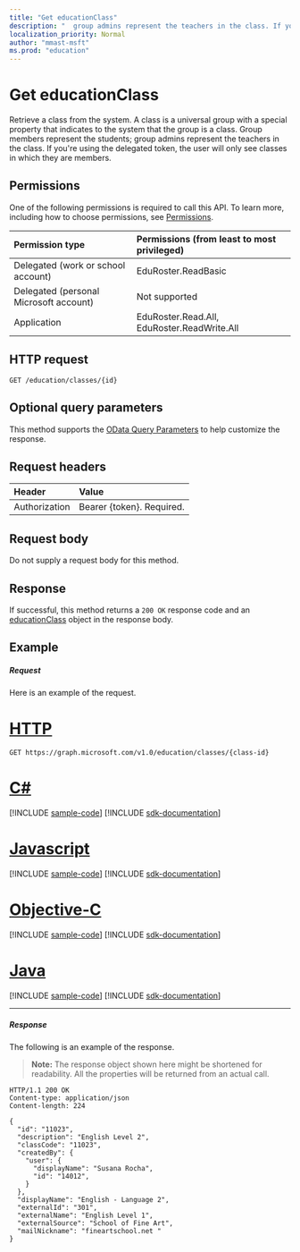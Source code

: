 ```yaml
---
title: "Get educationClass"
description: "  group admins represent the teachers in the class. If you're using the delegated token, the user will only see classes in which they are members."
localization_priority: Normal
author: "mmast-msft"
ms.prod: "education"
---
```


# Get educationClass

Retrieve a class from the system. A class is a universal group with a special property that indicates to the system that the group is a class. Group members represent the students;  group admins represent the teachers in the class. If you're using the delegated token, the user will only see classes in which they are members.

## Permissions
One of the following permissions is required to call this API. To learn more, including how to choose permissions, see [Permissions](/graph/permissions-reference).

|Permission type      | Permissions (from least to most privileged)              |
|:--------------------|:---------------------------------------------------------|
|Delegated (work or school account) |  EduRoster.ReadBasic  |
|Delegated (personal Microsoft account) |  Not supported  |
|Application | EduRoster.Read.All, EduRoster.ReadWrite.All | 

## HTTP request
<!-- { "blockType": "ignored" } -->
```http
GET /education/classes/{id}
```
## Optional query parameters
This method supports the [OData Query Parameters](https://developer.microsoft.com/graph/docs/concepts/query_parameters) to help customize the response.

## Request headers
| Header       | Value |
|:---------------|:--------|
| Authorization  | Bearer {token}. Required.  |

## Request body
Do not supply a request body for this method.
## Response
If successful, this method returns a `200 OK` response code and an [educationClass](../resources/educationclass.md) object in the response body.
## Example
##### Request
Here is an example of the request.

# [HTTP](#tab/http)
<!-- {
  "blockType": "request",
  "name": "get_educationclass"
}-->
```http
GET https://graph.microsoft.com/v1.0/education/classes/{class-id}
```
# [C#](#tab/csharp)
[!INCLUDE [sample-code](../includes/snippets/csharp/get-educationclass-csharp-snippets.md)]
[!INCLUDE [sdk-documentation](../includes/snippets/snippets-sdk-documentation-link.md)]

# [Javascript](#tab/javascript)
[!INCLUDE [sample-code](../includes/snippets/javascript/get-educationclass-javascript-snippets.md)]
[!INCLUDE [sdk-documentation](../includes/snippets/snippets-sdk-documentation-link.md)]

# [Objective-C](#tab/objc)
[!INCLUDE [sample-code](../includes/snippets/objc/get-educationclass-objc-snippets.md)]
[!INCLUDE [sdk-documentation](../includes/snippets/snippets-sdk-documentation-link.md)]

# [Java](#tab/java)
[!INCLUDE [sample-code](../includes/snippets/java/get-educationclass-java-snippets.md)]
[!INCLUDE [sdk-documentation](../includes/snippets/snippets-sdk-documentation-link.md)]

---

##### Response
The following is an example of the response. 

>**Note:** The response object shown here might be shortened for readability. All the properties will be returned from an actual call.

<!-- {
  "blockType": "response",
  "truncated": true,
  "@odata.type": "microsoft.graph.educationClass"
} -->
```http
HTTP/1.1 200 OK
Content-type: application/json
Content-length: 224

{
  "id": "11023",
  "description": "English Level 2",
  "classCode": "11023",
  "createdBy": {
    "user": {
      "displayName": "Susana Rocha",
      "id": "14012",
    }
  },
  "displayName": "English - Language 2",
  "externalId": "301",
  "externalName": "English Level 1",
  "externalSource": "School of Fine Art",
  "mailNickname": "fineartschool.net "
}
```

<!-- uuid: 8fcb5dbc-d5aa-4681-8e31-b001d5168d79
2015-10-25 14:57:30 UTC -->
<!-- {
  "type": "#page.annotation",
  "description": "Get educationClass",
  "keywords": "",
  "section": "documentation",
  "tocPath": "",
  "suppressions": [
  ]
}-->
